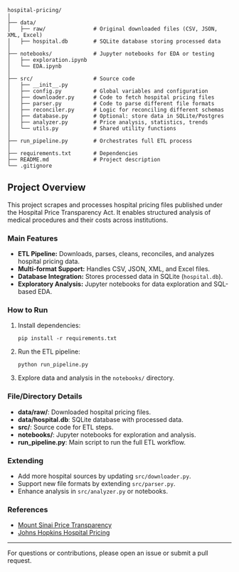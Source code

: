 ```
hospital-pricing/
│
├── data/
│   ├── raw/               # Original downloaded files (CSV, JSON, XML, Excel)
│   ├── hospital.db        # SQLite database storing processed data
│
├── notebooks/             # Jupyter notebooks for EDA or testing
│   ├── exploration.ipynb
│   └── EDA.ipynb
│
├── src/                   # Source code
│   ├── __init__.py
│   ├── config.py          # Global variables and configuration
│   ├── downloader.py      # Code to fetch hospital pricing files
│   ├── parser.py          # Code to parse different file formats
│   ├── reconciler.py      # Logic for reconciling different schemas
│   ├── database.py        # Optional: store data in SQLite/Postgres
│   ├── analyzer.py        # Price analysis, statistics, trends
│   └── utils.py           # Shared utility functions
│
├── run_pipeline.py        # Orchestrates full ETL process
│
├── requirements.txt       # Dependencies
├── README.md              # Project description
└── .gitignore
```

## Project Overview

This project scrapes and processes hospital pricing files published under the Hospital Price Transparency Act. It enables structured analysis of medical procedures and their costs across institutions.

### Main Features

- **ETL Pipeline:** Downloads, parses, cleans, reconciles, and analyzes hospital pricing data.
- **Multi-format Support:** Handles CSV, JSON, XML, and Excel files.
- **Database Integration:** Stores processed data in SQLite (`hospital.db`).
- **Exploratory Analysis:** Jupyter notebooks for data exploration and SQL-based EDA.

### How to Run

1. Install dependencies:
    ```
    pip install -r requirements.txt
    ```
2. Run the ETL pipeline:
    ```
    python run_pipeline.py
    ```
3. Explore data and analysis in the `notebooks/` directory.

### File/Directory Details

- **data/raw/**: Downloaded hospital pricing files.
- **data/hospital.db**: SQLite database with processed data.
- **src/**: Source code for ETL steps.
- **notebooks/**: Jupyter notebooks for exploration and analysis.
- **run_pipeline.py**: Main script to run the full ETL workflow.

### Extending

- Add more hospital sources by updating `src/downloader.py`.
- Support new file formats by extending `src/parser.py`.
- Enhance analysis in `src/analyzer.py` or notebooks.

### References

- [Mount Sinai Price Transparency](https://www.mountsinai.org/about/patient-information/billing/price-transparency)
- [Johns Hopkins Hospital Pricing](https://www.hopkinsmedicine.org/patient-care/billing-insurance/price-transparency/)

---

For questions or contributions, please open an issue or submit a pull request.
